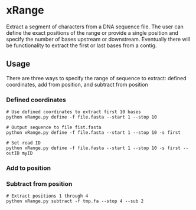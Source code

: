 # xRange
Extract a segment of characters from a DNA sequence file. The user can define the exact positions of the range or provide a single position and specify the number of bases upstream or downstream.
Eventually there will be functionality to extract the first or last bases from a contig.

## Usage
There are three ways to specify the range of sequence to extract: defined coordinates, add from position, and subtract from position
### Defined coordinates
```
# Use defined coordinates to extract first 10 bases
python xRange.py define -f file.fasta --start 1 --stop 10

# Output sequence to file fist.fasta
python xRange.py define -f file.fasta --start 1 --stop 10 -s first

# Set read ID
python xRange.py define -f file.fasta --start 1 --stop 10 -s first --outID myID
```

### Add to position


### Subtract from position
```
# Extract positions 1 through 4
python xRange.py subtract -f tmp.fa --stop 4 --sub 2
```
